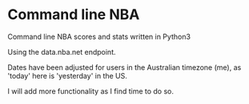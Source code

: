 # Command line NBA
Command line NBA scores and stats written in Python3

Using the data.nba.net endpoint.

Dates have been adjusted for users in the Australian timezone (me), as 'today' here is 'yesterday' in the US.

I will add more functionality as I find time to do so.
